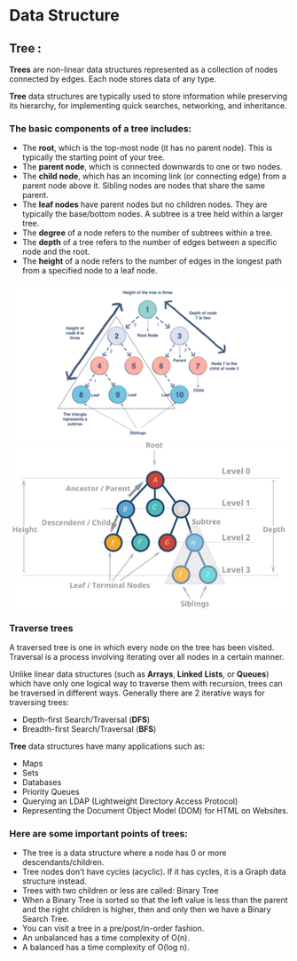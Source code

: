 # Data Structure
## Tree :
**Trees** are non-linear data structures represented as a collection of nodes connected by edges. Each node stores data of any type.

**Tree** data structures are typically used to store information while preserving its hierarchy, for implementing quick searches, networking, and inheritance.

### The basic components of a tree includes:

- The **root**, which is the top-most node (it has no parent node). This is typically the starting point of your tree.
- The **parent node**, which is connected downwards to one or two nodes.
- The **child node**, which has an incoming link (or connecting edge) from a parent node above it.
Sibling nodes are nodes that share the same parent.
- The **leaf nodes** have parent nodes but no children nodes. They are typically the base/bottom nodes.
A subtree is a tree held within a larger tree.
- The **degree** of a node refers to the number of subtrees within a tree.
- The **depth** of a tree refers to the number of edges between a specific node and the root.
- The **height** of a node refers to the number of edges in the longest path from a specified node to a leaf node.

![image](./illustrations/W20D05/Tree.jpg)
![image](./illustrations/W20D05/tree-parts.jpg)
### Traverse trees
A traversed tree is one in which every node on the tree has been visited. Traversal is a process involving iterating over all nodes in a certain manner.

Unlike linear data structures (such as **Arrays**, **Linked** **Lists**, or **Queues**) which have only one logical way to traverse them with recursion, trees can be traversed in different ways. Generally there are 2 iterative ways for traversing trees:

- Depth-first Search/Traversal (**DFS**)
- Breadth-first Search/Traversal (**BFS**)

**Tree** data structures have many applications such as:

- Maps
- Sets
- Databases
- Priority Queues
- Querying an LDAP (Lightweight Directory Access Protocol)
- Representing the Document Object Model (DOM) for HTML on Websites.


### Here are some important points of trees:
- The tree is a data structure where a node has 0 or more descendants/children.
- Tree nodes don’t have cycles (acyclic). If it has cycles, it is a Graph data structure instead.
- Trees with two children or less are called: Binary Tree
- When a Binary Tree is sorted so that the left value is less than the parent and the right children is higher, then and only then we have a Binary Search Tree.
- You can visit a tree in a pre/post/in-order fashion.
- An unbalanced has a time complexity of O(n). ‍
- A balanced has a time complexity of O(log n). 